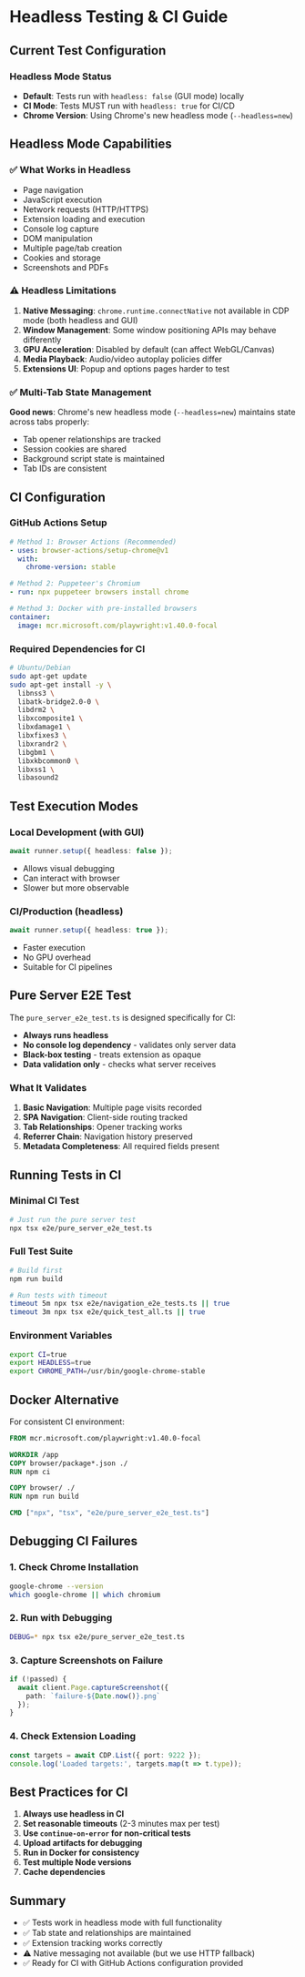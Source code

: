 # Headless Testing & CI Guide

## Current Test Configuration

### Headless Mode Status
- **Default**: Tests run with `headless: false` (GUI mode) locally
- **CI Mode**: Tests MUST run with `headless: true` for CI/CD
- **Chrome Version**: Using Chrome's new headless mode (`--headless=new`)

## Headless Mode Capabilities

### ✅ What Works in Headless
- Page navigation
- JavaScript execution
- Network requests (HTTP/HTTPS)
- Extension loading and execution
- Console log capture
- DOM manipulation
- Multiple page/tab creation
- Cookies and storage
- Screenshots and PDFs

### ⚠️ Headless Limitations
1. **Native Messaging**: `chrome.runtime.connectNative` not available in CDP mode (both headless and GUI)
2. **Window Management**: Some window positioning APIs may behave differently
3. **GPU Acceleration**: Disabled by default (can affect WebGL/Canvas)
4. **Media Playback**: Audio/video autoplay policies differ
5. **Extensions UI**: Popup and options pages harder to test

### ✅ Multi-Tab State Management
**Good news**: Chrome's new headless mode (`--headless=new`) maintains state across tabs properly:
- Tab opener relationships are tracked
- Session cookies are shared
- Background script state is maintained
- Tab IDs are consistent

## CI Configuration

### GitHub Actions Setup
```yaml
# Method 1: Browser Actions (Recommended)
- uses: browser-actions/setup-chrome@v1
  with:
    chrome-version: stable

# Method 2: Puppeteer's Chromium
- run: npx puppeteer browsers install chrome

# Method 3: Docker with pre-installed browsers
container:
  image: mcr.microsoft.com/playwright:v1.40.0-focal
```

### Required Dependencies for CI
```bash
# Ubuntu/Debian
sudo apt-get update
sudo apt-get install -y \
  libnss3 \
  libatk-bridge2.0-0 \
  libdrm2 \
  libxcomposite1 \
  libxdamage1 \
  libxfixes3 \
  libxrandr2 \
  libgbm1 \
  libxkbcommon0 \
  libxss1 \
  libasound2
```

## Test Execution Modes

### Local Development (with GUI)
```typescript
await runner.setup({ headless: false });
```
- Allows visual debugging
- Can interact with browser
- Slower but more observable

### CI/Production (headless)
```typescript
await runner.setup({ headless: true });
```
- Faster execution
- No GPU overhead
- Suitable for CI pipelines

## Pure Server E2E Test

The `pure_server_e2e_test.ts` is designed specifically for CI:
- **Always runs headless**
- **No console log dependency** - validates only server data
- **Black-box testing** - treats extension as opaque
- **Data validation only** - checks what server receives

### What It Validates
1. **Basic Navigation**: Multiple page visits recorded
2. **SPA Navigation**: Client-side routing tracked
3. **Tab Relationships**: Opener tracking works
4. **Referrer Chain**: Navigation history preserved
5. **Metadata Completeness**: All required fields present

## Running Tests in CI

### Minimal CI Test
```bash
# Just run the pure server test
npx tsx e2e/pure_server_e2e_test.ts
```

### Full Test Suite
```bash
# Build first
npm run build

# Run tests with timeout
timeout 5m npx tsx e2e/navigation_e2e_tests.ts || true
timeout 3m npx tsx e2e/quick_test_all.ts || true
```

### Environment Variables
```bash
export CI=true
export HEADLESS=true
export CHROME_PATH=/usr/bin/google-chrome-stable
```

## Docker Alternative

For consistent CI environment:

```dockerfile
FROM mcr.microsoft.com/playwright:v1.40.0-focal

WORKDIR /app
COPY browser/package*.json ./
RUN npm ci

COPY browser/ ./
RUN npm run build

CMD ["npx", "tsx", "e2e/pure_server_e2e_test.ts"]
```

## Debugging CI Failures

### 1. Check Chrome Installation
```bash
google-chrome --version
which google-chrome || which chromium
```

### 2. Run with Debugging
```bash
DEBUG=* npx tsx e2e/pure_server_e2e_test.ts
```

### 3. Capture Screenshots on Failure
```typescript
if (!passed) {
  await client.Page.captureScreenshot({ 
    path: `failure-${Date.now()}.png` 
  });
}
```

### 4. Check Extension Loading
```typescript
const targets = await CDP.List({ port: 9222 });
console.log('Loaded targets:', targets.map(t => t.type));
```

## Best Practices for CI

1. **Always use headless in CI**
2. **Set reasonable timeouts** (2-3 minutes max per test)
3. **Use `continue-on-error` for non-critical tests**
4. **Upload artifacts for debugging**
5. **Run in Docker for consistency**
6. **Test multiple Node versions**
7. **Cache dependencies**

## Summary

- ✅ Tests work in headless mode with full functionality
- ✅ Tab state and relationships are maintained
- ✅ Extension tracking works correctly
- ⚠️ Native messaging not available (but we use HTTP fallback)
- ✅ Ready for CI with GitHub Actions configuration provided